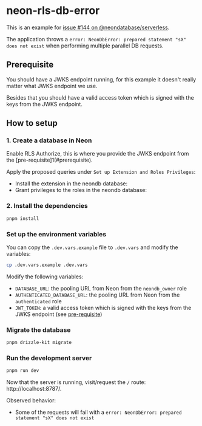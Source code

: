 # neon-rls-db-error

This is an example for [issue #144 on @neondatabase/serverless](https://github.com/neondatabase/serverless/issues/144).

The application throws a `error: NeonDbError: prepared statement "sX" does not exist` when performing multiple parallel DB requests.

## Prerequisite

You should have a JWKS endpoint running, for this example it doesn't really matter what JWKS endpoint we use.

Besides that you should have a valid access token which is signed with the keys from the JWKS endpoint.

## How to setup

### 1. Create a database in Neon

Enable RLS Authorize, this is where you provide the JWKS endpoint from the [pre-requisite]1(#prerequisite).

Apply the proposed queries under `Set up Extension and Roles Privileges`:

- Install the extension in the neondb database:
- Grant privileges to the roles in the neondb database:

### 2. Install the dependencies

```bash
pnpm install
```

### Set up the environment variables

You can copy the `.dev.vars.example` file to `.dev.vars` and modify the variables:

```bash
cp .dev.vars.example .dev.vars
```

Modify the following variables:

- `DATABASE_URL`: the pooling URL from Neon from the `neondb_owner` role
- `AUTHENTICATED_DATABASE_URL`: the pooling URL from Neon from the `authenticated` role
- `JWT_TOKEN`: a valid access token which is signed with the keys from the JWKS endpoint (see [pre-requisite](#prerequisite))

### Migrate the database

```bash
pnpm drizzle-kit migrate
```

### Run the development server

```bash
pnpm run dev
```

Now that the server is running, visit/request the `/` route: http://localhost:8787/.

Observed behavior:

- Some of the requests will fail with a `error: NeonDbError: prepared statement "sX" does not exist`

